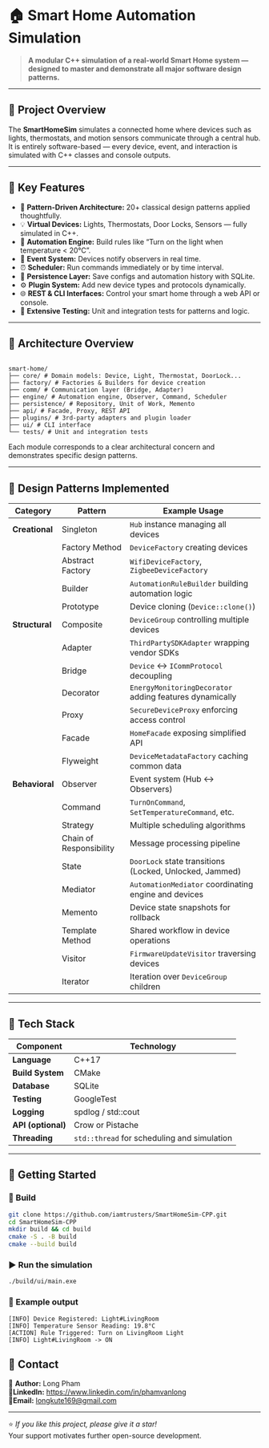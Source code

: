 # 🏠 Smart Home Automation Simulation

> **A modular C++ simulation of a real-world Smart Home system — designed to master and demonstrate all major software design patterns.**

---

## 🚀 Project Overview

The **SmartHomeSim** simulates a connected home where devices such as lights, thermostats, and motion sensors communicate through a central hub.  
It is entirely software-based — every device, event, and interaction is simulated with C++ classes and console outputs.


---

## 🚀 Key Features
- 🧱 **Pattern-Driven Architecture:** 20+ classical design patterns applied thoughtfully.
- 💡 **Virtual Devices:** Lights, Thermostats, Door Locks, Sensors — fully simulated in C++.
- 🧠 **Automation Engine:** Build rules like “Turn on the light when temperature < 20°C”.
- 🔔 **Event System:** Devices notify observers in real time.
- ⏰ **Scheduler:** Run commands immediately or by time interval.
- 💾 **Persistence Layer:** Save configs and automation history with SQLite.
- ⚙️ **Plugin System:** Add new device types and protocols dynamically.
- 🌐 **REST & CLI Interfaces:** Control your smart home through a web API or console.
- 🧪 **Extensive Testing:** Unit and integration tests for patterns and logic.

---

## 🧩 Architecture Overview
```text

smart-home/
├── core/ # Domain models: Device, Light, Thermostat, DoorLock...
├── factory/ # Factories & Builders for device creation
├── comm/ # Communication layer (Bridge, Adapter)
├── engine/ # Automation engine, Observer, Command, Scheduler
├── persistence/ # Repository, Unit of Work, Memento
├── api/ # Facade, Proxy, REST API
├── plugins/ # 3rd-party adapters and plugin loader
├── ui/ # CLI interface
└── tests/ # Unit and integration tests
```

Each module corresponds to a clear architectural concern and demonstrates specific design patterns.

---

## 🧠 Design Patterns Implemented

| Category | Pattern | Example Usage |
|-----------|----------|---------------|
| **Creational** | Singleton | `Hub` instance managing all devices |
|  | Factory Method | `DeviceFactory` creating devices |
|  | Abstract Factory | `WifiDeviceFactory`, `ZigbeeDeviceFactory` |
|  | Builder | `AutomationRuleBuilder` building automation logic |
|  | Prototype | Device cloning (`Device::clone()`) |
| **Structural** | Composite | `DeviceGroup` controlling multiple devices |
|  | Adapter | `ThirdPartySDKAdapter` wrapping vendor SDKs |
|  | Bridge | `Device` ↔ `ICommProtocol` decoupling |
|  | Decorator | `EnergyMonitoringDecorator` adding features dynamically |
|  | Proxy | `SecureDeviceProxy` enforcing access control |
|  | Facade | `HomeFacade` exposing simplified API |
|  | Flyweight | `DeviceMetadataFactory` caching common data |
| **Behavioral** | Observer | Event system (Hub ↔ Observers) |
|  | Command | `TurnOnCommand`, `SetTemperatureCommand`, etc. |
|  | Strategy | Multiple scheduling algorithms |
|  | Chain of Responsibility | Message processing pipeline |
|  | State | `DoorLock` state transitions (Locked, Unlocked, Jammed) |
|  | Mediator | `AutomationMediator` coordinating engine and devices |
|  | Memento | Device state snapshots for rollback |
|  | Template Method | Shared workflow in device operations |
|  | Visitor | `FirmwareUpdateVisitor` traversing devices |
|  | Iterator | Iteration over `DeviceGroup` children |

---

## 🧰 Tech Stack
| Component | Technology |
|------------|-------------|
| **Language** | C++17 |
| **Build System** | CMake |
| **Database** | SQLite |
| **Testing** | GoogleTest |
| **Logging** | spdlog / std::cout |
| **API (optional)** | Crow or Pistache |
| **Threading** | `std::thread` for scheduling and simulation |

---

## 🧪 Getting Started

### 🔧 Build
```bash
git clone https://github.com/iamtrusters/SmartHomeSim-CPP.git
cd SmartHomeSim-CPP
mkdir build && cd build
cmake -S . -B build
cmake --build build
```
### ▶️ Run the simulation
```bash
./build/ui/main.exe
```
### 💬 Example output
```text
[INFO] Device Registered: Light#LivingRoom
[INFO] Temperature Sensor Reading: 19.8°C
[ACTION] Rule Triggered: Turn on LivingRoom Light
[INFO] Light#LivingRoom -> ON
```

## 💬 Contact

👤 **Author:** Long Pham  <br>
💼**LinkedIn:** https://www.linkedin.com/in/phamvanlong <br>
📧**Email:** longkute169@gmail.com  

---

⭐ *If you like this project, please give it a star!*  
Your support motivates further open-source development.



